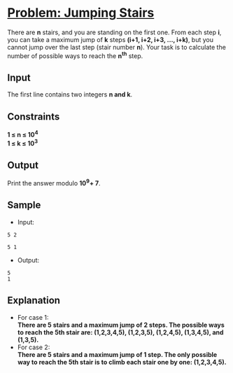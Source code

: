 # [Problem: Jumping Stairs](https://my.newtonschool.co/playground/code/x85f0bkolj16)

There are **n** stairs, and you are standing on the first one. From each step **i**, you can take a maximum jump of **k** steps **(i+1, i+2, i+3, ..., i+k)**, but you cannot jump over the last step (stair number **n**). Your task is to calculate the number of possible ways to reach the **n<sup>th</sup>** step.

## Input

The first line contains two integers **n and k**.

## Constraints

**1 ≤ n ≤ 10<sup>4</sup> <br>
1 ≤ k ≤ 10<sup>3</sup>**

## Output

Print the answer modulo **10<sup>9</sup>+ 7**.

## Sample

- Input:
```
5 2

5 1
```

- Output:
```
5
1
```

## Explanation

- For case 1: <br> **There are 5 stairs and a maximum jump of 2 steps. The possible ways to reach the 5th stair are: (1,2,3,4,5), (1,2,3,5), (1,2,4,5), (1,3,4,5), and (1,3,5).**
- For case 2: <br> **There are 5 stairs and a maximum jump of 1 step. The only possible way to reach the 5th stair is to climb each stair one by one: (1,2,3,4,5).**

